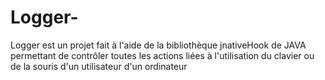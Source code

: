 # Logger-
Logger est un projet  fait à l'aide de la bibliothèque jnativeHook  de JAVA  permettant de contrôler toutes les actions liées  à l'utilisation du clavier ou de la souris  d'un utilisateur d'un ordinateur 
